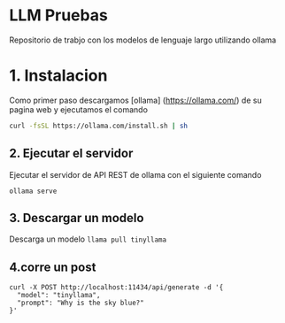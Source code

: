 # LLM Pruebas
Repositorio de trabjo con los modelos de lenguaje largo utilizando ollama

# 1. Instalacion
Como primer paso descargamos [ollama] 
(https://ollama.com/) de su pagina web y ejecutamos el comando

````bash
curl -fsSL https://ollama.com/install.sh | sh
````

## 2. Ejecutar el servidor
Ejecutar el servidor de API REST de ollama con el siguiente comando

```` ollama serve ````

## 3. Descargar un modelo
Descarga un modelo 
```` llama pull tinyllama  ````

## 4.corre un post
````
curl -X POST http://localhost:11434/api/generate -d '{
  "model": "tinyllama",
  "prompt": "Why is the sky blue?"
}'
````
